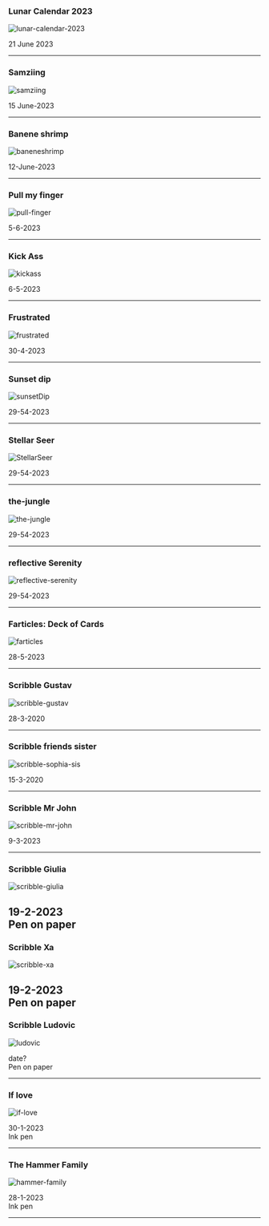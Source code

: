 ### Lunar Calendar 2023

![lunar-calendar-2023](../docs/images/lunar-calendar-2023.png)

21 June 2023

---

### Samziing

![samziing](../docs/images/samziing.png)

15 June-2023

---

### Banene shrimp

![baneneshrimp](../docs/images/banene-shrimp.png)

12-June-2023

---
### Pull my finger

![pull-finger](../docs/images/pull-finger.PNG)

5-6-2023

---

### Kick Ass

![kickass](../docs/images/kickass.gif)

6-5-2023

---

### Frustrated

![frustrated](../docs/images/frustrated.png)

30-4-2023

---

### Sunset dip

![sunsetDip](../docs/images/sunset-dip.JPG)

29-54-2023

---

### Stellar Seer

![StellarSeer](../docs/images/StellarSeer.PNG)

29-54-2023

---

### the-jungle

![the-jungle](../docs/images/the-jungle.PNG)

29-54-2023

---

### reflective Serenity

![reflective-serenity](../docs/images/reflective-serenity.JPG)

29-54-2023

---
### Farticles: Deck of Cards

![farticles](../docs/images/farticles.jpg)

28-5-2023

---

### Scribble Gustav

![scribble-gustav](../docs/images/scribble-gustav.PNG)

28-3-2020

---

### Scribble friends sister

![scribble-sophia-sis](../docs/images/sophia-sis.PNG)

15-3-2020

---

### Scribble Mr John

![scribble-mr-john](../docs/images/mr-john.PNG)

9-3-2023

---

### Scribble Giulia

![scribble-giulia](../docs/images/scribble-giulia.jpg)

19-2-2023  
Pen on paper
---


### Scribble Xa

![scribble-xa](../docs/images/scribble-xa.jpg)

19-2-2023  
Pen on paper
---

### Scribble Ludovic

![ludovic](../docs/images/ludovic.jpg)

date?  
Pen on paper

---

### If love

![if-love](../docs/images/if-love.png)

30-1-2023  
Ink pen

---
### The Hammer Family

![hammer-family](../docs/images/hammer-family.png)

28-1-2023  
Ink pen

---